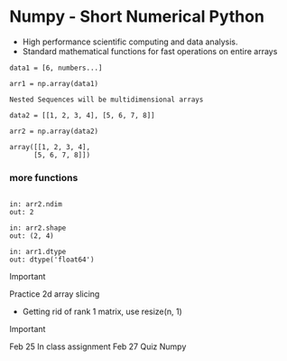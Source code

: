 # Numpy - Short Numerical Python

- High performance scientific computing and data analysis.
- Standard mathematical functions for fast operations on entire arrays

```python-numpy
data1 = [6, numbers...]

arr1 = np.array(data1)

Nested Sequences will be multidimensional arrays

data2 = [[1, 2, 3, 4], [5, 6, 7, 8]]

arr2 = np.array(data2)

array([[1, 2, 3, 4],
      [5, 6, 7, 8]])
```

### more functions

```python-numpy

in: arr2.ndim
out: 2

in: arr2.shape
out: (2, 4)

in: arr1.dtype
out: dtype('float64')
```

> [!IMPORTANT]
> Practice 2d array slicing

- Getting rid of rank 1 matrix, use resize(n, 1)

> [!IMPORTANT]
> Feb 25 In class assignment
> Feb 27 Quiz Numpy
